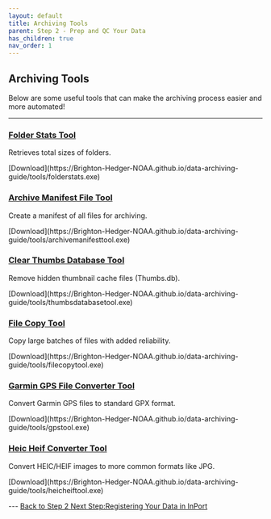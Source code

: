 ```yaml
---
layout: default
title: Archiving Tools
parent: Step 2 - Prep and QC Your Data
has_children: true
nav_order: 1
---
```


## Archiving Tools
Below are some useful tools that can make the archiving process easier and more automated!

---

<div class="card-grid">

  <div class="card">
    <h3><a href="{{ '/docs/Folder-Stats-Tool.html' | relative_url}}">Folder Stats Tool</a></h3>
    <p>Retrieves total sizes of folders.</p>
    <p>[Download](https://Brighton-Hedger-NOAA.github.io/data-archiving-guide/tools/folderstats.exe)
  </div>

  <div class="card">
    <h3><a href="{{ '/docs/Archive-Manifest-File-Tool.html' | relative_url}}">Archive Manifest File Tool</a></h3>
    <p>Create a manifest of all files for archiving.</p>
    <p>[Download](https://Brighton-Hedger-NOAA.github.io/data-archiving-guide/tools/archivemanifesttool.exe)
  </div>

  <div class="card">
  <h3><a href="{{ '/docs/Clear-Thumbs-Database-Tool.html' | relative_url}}">Clear Thumbs Database Tool</a></h3>
    <p>Remove hidden thumbnail cache files (Thumbs.db).</p>
    <p>[Download](https://Brighton-Hedger-NOAA.github.io/data-archiving-guide/tools/thumbsdatabasetool.exe)</p>
  </div>

  <div class="card">
    <h3><a href="{{ '/docs/Archive-File-Copy-Tool.html' | relative_url}}">File Copy Tool</a></h3>
    <p>Copy large batches of files with added reliability.</p>
    <p>[Download](https://Brighton-Hedger-NOAA.github.io/data-archiving-guide/tools/filecopytool.exe)</p>
  </div>

  <div class="card">
    <h3><a href="{{ '/docs/Garmin-GPS-File-Converter-Tool.html' | relative_url}}">Garmin GPS File Converter Tool</a></h3>
    <p>Convert Garmin GPS files to standard GPX format.</p>
    <p>[Download](https://Brighton-Hedger-NOAA.github.io/data-archiving-guide/tools/gpstool.exe)</p>
  </div>

  <div class="card">
    <h3><a href="{{ '/docs/Heic-Heif-Converter-Tool.html' | relative_url}}">Heic Heif Converter Tool</a></h3>
    <p>Convert HEIC/HEIF images to more common formats like JPG.</p>
    <p>[Download](https://Brighton-Hedger-NOAA.github.io/data-archiving-guide/tools/heicheiftool.exe)</p>
  </div>


</div>
---
<a href="{{ '/docs/Tools' | relative_url }}" class="btn btn-custom fs-6 mb-4 mb-md-0">
  Back to Step 2
<a href="{{ '/docs/Register-Data-in-InPort' | relative_url }}" class="btn btn-custom fs-6 mb-4 mb-md-0">
  Next Step:Registering Your Data in InPort
